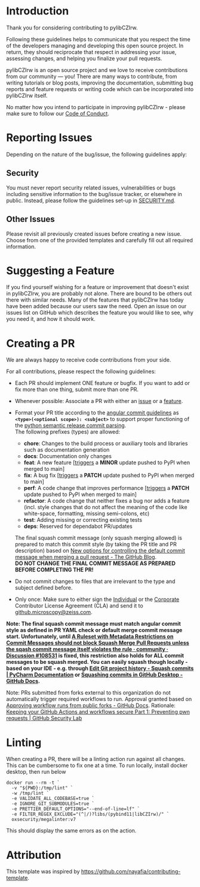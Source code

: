 # Introduction
Thank you for considering contributing to pylibCZIrw.  

Following these guidelines helps to communicate that you respect the time of the developers managing and developing this open source project. In return, they should reciprocate that respect in addressing your issue, assessing changes, and helping you finalize your pull requests.  

pylibCZIrw is an open source project and we love to receive contributions from our community — you! There are many ways to contribute, from writing tutorials or blog posts, improving the documentation, submitting bug reports and feature requests or writing code which can be incorporated into pylibCZIrw itself.  

No matter how you intend to participate in improving pylibCZIrw - please make sure to follow our [Code of Conduct](./CODE_OF_CONDUCT.md).

# Reporting Issues
Depending on the nature of the bug/issue, the following guidelines apply:

## Security
You must never report security related issues, vulnerabilities or bugs including sensitive information to the bug/issue tracker, or elsewhere in public. Instead, please follow the guidelines set-up in [SECURITY.md](./SECURITY.md).

## Other Issues
Please revisit all previously created issues before creating a new issue.  
Choose from one of the provided templates and carefully fill out all required information.

# Suggesting a Feature
If you find yourself wishing for a feature or improvement that doesn't exist in pylibCZIrw, you are probably not alone. There are bound to be others out there with similar needs. Many of the features that pylibCZIrw has today have been added because our users saw the need. Open an issue on our issues list on GitHub which describes the feature you would like to see, why you need it, and how it should work.

# Creating a PR
We are always happy to receive code contributions from your side.  

For all contributions, please respect the following guidelines:  
- Each PR should implement ONE feature or bugfix. If you want to add or fix more than one thing, submit more than one PR.  
- Whenever possible: Associate a PR with either an [issue](#other-issues) or a [feature](#suggesting-a-feature).  
- Format your PR title according to the [angular commit guidelines](https://github.com/angular/angular.js/blob/master/DEVELOPERS.md#commits) as **```<type>(<optional scope>): <subject>```** to support proper functioning of the [python semantic release commit parsing](https://python-semantic-release.readthedocs.io/en/latest/commit-parsing.html).  
  The following prefixes (types) are allowed:  
  - **chore**: Changes to the build process or auxiliary tools and libraries such as documentation generation  
  - **docs**: Documentation only changes  
  - **feat**: A new feature [[triggers](https://github.com/ZEISS/pylibczirw/actions/workflows/build.yml) a **MINOR** update pushed to PyPI when merged to main]  
  - **fix**: A bug fix [[triggers](https://github.com/ZEISS/pylibczirw/actions/workflows/build.yml) a **PATCH** update pushed to PyPI when merged to main]  
  - **perf**: A code change that improves performance [[triggers](https://github.com/ZEISS/pylibczirw/actions/workflows/build.yml) a **PATCH** update pushed to PyPI when merged to main]  
  - **refactor**: A code change that neither fixes a bug nor adds a feature (incl. style changes that do not affect the meaning of the code like white-space, formatting, missing semi-colons, etc)  
  - **test**: Adding missing or correcting existing tests  
  - **deps**: Reserved for dependabot PR/updates  

  The final squash commit message (only squash merging allowed) is prepared to match this commit style (by taking the PR title and PR description) based on [New options for controlling the default commit message when merging a pull request - The GitHub Blog](https://github.blog/changelog/2022-08-23-new-options-for-controlling-the-default-commit-message-when-merging-a-pull-request/).  
  **DO NOT CHANGE THE FINAL COMMIT MESSAGE AS PREPARED BEFORE COMPLETING THE PR!**
- Do not commit changes to files that are irrelevant to the type and subject defined before.  
- Only once: Make sure to either sign the [Individual](./cla_individual.txt) or the [Corporate](./cla_corporate.txt) Contributor License Agreement (CLA) and send it to <github.microscopy@zeiss.com>.

**Note: The final squash commit message must match angular commit style as defined in PR YAML check or default merge commit message start. Unfortunately, until [A Ruleset with Metadata Restrictions on Commit Messages should not block Squash Merge Pull Requests unless the sqash commit message itself violates the rule · community · Discussion #108531](https://github.com/orgs/community/discussions/108531) is fixed, this restriction also holds for ALL commit messages to be squash merged. You can easily squash though locally - based on your IDE - e.g. through [Edit Git project history - Squash commits | PyCharm Documentation](https://www.jetbrains.com/help/pycharm/edit-project-history.html#squash-commits) or [Squashing commits in GitHub Desktop - GitHub Docs](https://docs.github.com/en/desktop/managing-commits/squashing-commits-in-github-desktop).**  

Note: PRs submitted from forks external to this organization do not automatically trigger required workflows to run. Approval granted based on [Approving workflow runs from public forks - GitHub Docs](https://docs.github.com/en/actions/managing-workflow-runs/approving-workflow-runs-from-public-forks#approving-workflow-runs-on-a-pull-request-from-a-public-fork).
Rationale: [Keeping your GitHub Actions and workflows secure Part 1: Preventing pwn requests | GitHub Security Lab](https://securitylab.github.com/research/github-actions-preventing-pwn-requests/)

# Linting
When creating a PR, there will be a linting action run against all changes. This can be cumbersome to fix one at a time.
To run locally, install docker desktop, then run below
```
docker run --rm -t `
  -v "${PWD}:/tmp/lint" `
  -w /tmp/lint `
  -e VALIDATE_ALL_CODEBASE=true `
  -e IGNORE_GIT_SUBMODULES=true `
  -e PRETTIER_DEFAULT_OPTIONS="--end-of-line=lf" `
  -e FILTER_REGEX_EXCLUDE="(^|/)?libs/(pybind11|libCZIrw)/" `
  oxsecurity/megalinter:v7
```

This should display the same errors as on the action.

# Attribution
This template was inspired by <https://github.com/nayafia/contributing-template>.
